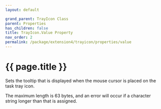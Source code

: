 ```yaml
---
layout: default

grand_parent: TrayIcon Class
parent: Properties
has_children: false
title: TrayIcon.Value Property
nav_order: 2
permalink: /package/extension4/trayicon/properties/value
---
```

# {{ page.title }}

Sets the tooltip that is displayed when the mouse cursor is placed on the task tray icon.

The maximum length is 63 bytes, and an error will occur if a character string longer than that is assigned.